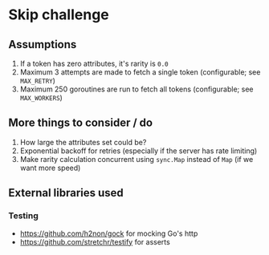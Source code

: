 # Skip challenge

## Assumptions

1. If a token has zero attributes, it's rarity is `0.0`
2. Maximum 3 attempts are made to fetch a single token (configurable; see `MAX_RETRY`)
3. Maximum 250 goroutines are run to fetch all tokens (configurable; see `MAX_WORKERS`)

## More things to consider / do

1. How large the attributes set could be?
2. Exponential backoff for retries (especially if the server has rate limiting)
3. Make rarity calculation concurrent using `sync.Map` instead of `Map` (if we want more speed)

## External libraries used

### Testing

- https://github.com/h2non/gock for mocking Go's http
- https://github.com/stretchr/testify for asserts
